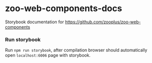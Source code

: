 # zoo-web-components-docs
Storybook documentation for https://github.com/zooplus/zoo-web-components

### Run storybook
Run `npm run storybook`, after compilation browser should automatically open `localhost:6006` page with storybook.